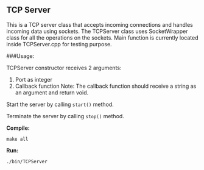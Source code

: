 TCP Server
----------

This is a TCP server class that accepts incoming connections and handles incoming data using sockets.
The TCPServer class uses SocketWrapper class for all the operations on the sockets.
Main function is currently located inside TCPServer.cpp for testing purpose.

###Usage:

TCPServer constructor receives 2 arguments:
1. Port as integer
2. Callback function
Note: The callback function should receive a string as an argument and return void.

Start the server by calling `start()` method.

Terminate the server by calling `stop()` method.

**Compile:**
```
make all
```

**Run:**
```
./bin/TCPServer
```
